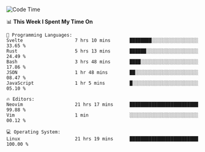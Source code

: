 <!-- [![Top Langs](https://github-readme-stats.vercel.app/api/top-langs/?username=gagahsyuja&theme=dracula&hide_border=true&border_radius=7)](https://github.com/anuraghazra/github-readme-stats) -->

<!--START_SECTION:waka-->
![Code Time](http://img.shields.io/badge/Code%20Time-1%2C403%20hrs%2037%20mins-blue)

📊 **This Week I Spent My Time On** 

```text
💬 Programming Languages: 
Svelte                   7 hrs 10 mins       ████████░░░░░░░░░░░░░░░░░   33.65 % 
Rust                     5 hrs 13 mins       ██████░░░░░░░░░░░░░░░░░░░   24.49 % 
Bash                     3 hrs 48 mins       ████░░░░░░░░░░░░░░░░░░░░░   17.86 % 
JSON                     1 hr 48 mins        ██░░░░░░░░░░░░░░░░░░░░░░░   08.47 % 
JavaScript               1 hr 5 mins         █░░░░░░░░░░░░░░░░░░░░░░░░   05.10 % 

🔥 Editors: 
Neovim                   21 hrs 17 mins      █████████████████████████   99.88 % 
Vim                      1 min               ░░░░░░░░░░░░░░░░░░░░░░░░░   00.12 % 

💻 Operating System: 
Linux                    21 hrs 19 mins      █████████████████████████   100.00 % 
```


<!--END_SECTION:waka-->
